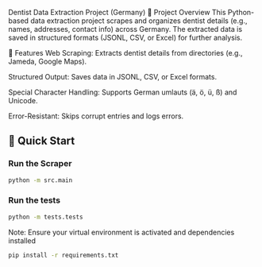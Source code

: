 Dentist Data Extraction Project (Germany)
📂 Project Overview
This Python-based data extraction project scrapes and organizes dentist details (e.g., names, addresses, contact info) across Germany. The extracted data is saved in structured formats (JSONL, CSV, or Excel) for further analysis.

🚀 Features
Web Scraping: Extracts dentist details from directories (e.g., Jameda, Google Maps).

Structured Output: Saves data in JSONL, CSV, or Excel formats.

Special Character Handling: Supports German umlauts (ä, ö, ü, ß) and Unicode.

Error-Resistant: Skips corrupt entries and logs errors.

## 🚀 Quick Start

### Run the Scraper
```bash
python -m src.main 

```

### Run the tests
```bash
python -m tests.tests
```

Note: Ensure your virtual environment is activated and dependencies installed
 ```bash
pip install -r requirements.txt

```


